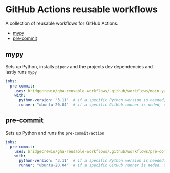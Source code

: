 # GitHub Actions reusable workflows

A collection of reusable workflows for GitHub Actions.

- [mypy](#mypy)
- [pre-commit](#pre-commit)

## mypy

Sets up Python, installs `pipenv` and the projects dev dependencies and lastly runs `mypy`

```yaml
jobs:
  pre-commit:
    uses: bridgecrewio/gha-reusable-workflows/.github/workflows/main.yaml@main
    with:
      python-version: "3.11"  # if a specific Python version is needed, defaults to "3.7"
      runner: "ubuntu-20.04"  # if a specific GitHub runner is neded, defaults to "ubuntu-latest"
```

## pre-commit

Sets up Python and runs the `pre-commit/action`

```yaml
jobs:
  pre-commit:
    uses: bridgecrewio/gha-reusable-workflows/.github/workflows/pre-commit.yaml@main
    with:
      python-version: "3.11"  # if a specific Python version is needed, defaults to "3.7"
      runner: "ubuntu-20.04"  # if a specific GitHub runner is neded, defaults to "ubuntu-latest"
```
